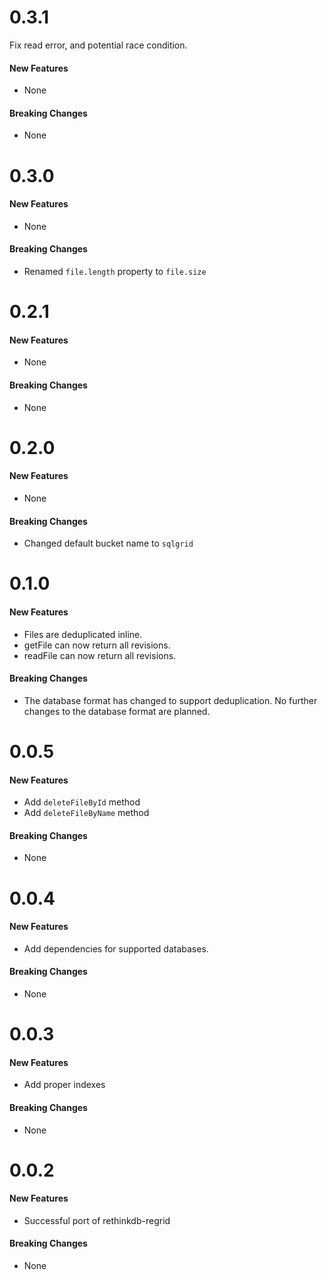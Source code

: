 # 0.3.1

Fix read error, and potential race condition.

#### New Features

- None

#### Breaking Changes

- None

# 0.3.0

#### New Features

- None

#### Breaking Changes

- Renamed `file.length` property to `file.size`

# 0.2.1

#### New Features

- None

#### Breaking Changes

- None

# 0.2.0

#### New Features

- None

#### Breaking Changes

- Changed default bucket name to `sqlgrid`

# 0.1.0

#### New Features

- Files are deduplicated inline.
- getFile can now return all revisions.
- readFile can now return all revisions.

#### Breaking Changes

- The database format has changed to support deduplication. No further changes to the database format are planned.

# 0.0.5

#### New Features

- Add `deleteFileById` method
- Add `deleteFileByName` method

#### Breaking Changes

- None

# 0.0.4

#### New Features

- Add dependencies for supported databases.

#### Breaking Changes

- None

# 0.0.3

#### New Features

- Add proper indexes

#### Breaking Changes

- None

# 0.0.2

#### New Features

- Successful port of rethinkdb-regrid

#### Breaking Changes

- None
